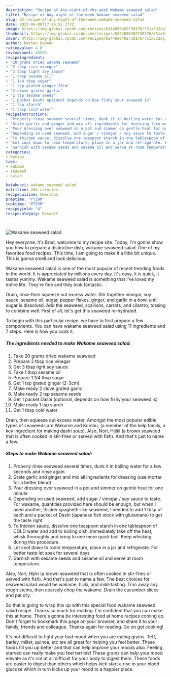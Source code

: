 ```yaml
---
description: "Recipe of Any-night-of-the-week Wakame seaweed salad"
title: "Recipe of Any-night-of-the-week Wakame seaweed salad"
slug: 92-recipe-of-any-night-of-the-week-wakame-seaweed-salad
date: 2022-06-08T17:29:52.377Z
image: https://img-global.cpcdn.com/recipes/6244690402738176/751x532cq70/wakame-seaweed-salad-recipe-main-photo.jpg
thumbnail: https://img-global.cpcdn.com/recipes/6244690402738176/751x532cq70/wakame-seaweed-salad-recipe-main-photo.jpg
cover: https://img-global.cpcdn.com/recipes/6244690402738176/751x532cq70/wakame-seaweed-salad-recipe-main-photo.jpg
author: Nathan Bowman
ratingvalue: 4.8
reviewcount: 45556
recipeingredient:
- "20 grams dried wakame seaweed"
- "2 tbsp rice vinegar"
- "3 tbsp light soy sauce"
- "1 tbsp sesame oil"
- "1 1/4 tbsp sugar"
- "1 tsp grated ginger 23cm"
- "2 clove grated garlic"
- "2 tsp sesame seeds"
- "1 packet Dashi optional depends on how fishy your seaweed is"
- "1 tsp starch"
- "1 tbsp cold water"
recipeinstructions:
- "Properly rinse seaweed several times, dunk it in boiling water for a few seconds and rinse again."
- "Grate garlic and ginger and mix all ingredients for dressing (use mortar for a better blend)"
- "Pour dressing over seaweed in a pot and simmer on gentle heat for one minute"
- "Depending on used seaweed, add sugar / vinegar / soy sauce to taste. For wakame, quantities provided here should be enough, but when I used another, thicker spaghetti-like seaweed, I needed to add 1 tbsp of each and a packet of Dashi (japanese fish stock with glutamane) to get the taste right"
- "To thicken sauce, dissolve one teaspoon starch in one tablespoon of COLD water and add to boiling dish. Immediately take off the heat, whisk thoroughly and bring to one more quick boil. Keep whisking during this procedure."
- "Let cool down to room temperature, place in a jar and refrigerate. For better taste let soak for several days"
- "Garnish with sesame seeds and sesame oil and serve at room temperature."
categories:
- Recipe
tags:
- wakame
- seaweed
- salad

katakunci: wakame seaweed salad 
nutrition: 264 calories
recipecuisine: American
preptime: "PT29M"
cooktime: "PT33M"
recipeyield: "4"
recipecategory: Dessert

---
```



![Wakame seaweed salad](https://img-global.cpcdn.com/recipes/6244690402738176/751x532cq70/wakame-seaweed-salad-recipe-main-photo.jpg)

Hey everyone, it's Brad, welcome to my recipe site. Today, I'm gonna show you how to prepare a distinctive dish, wakame seaweed salad. One of my favorites food recipes. This time, I am going to make it a little bit unique. This is gonna smell and look delicious.

Wakame seaweed salad is one of the most popular of recent trending foods in the world. It is appreciated by millions every day. It's easy, it is quick, it tastes yummy. Wakame seaweed salad is something that I've loved my entire life. They're fine and they look fantastic.

Drain, rinse then squeeze out excess water. Stir together vinegar, soy sauce, sesame oil, sugar, pepper flakes, ginger, and garlic in a bowl until sugar is dissolved. Add the seaweed, scallions, carrots, and cilantro, tossing to combine well. First of all, let&#39;s get this seaweed re-hydrated.


To begin with this particular recipe, we have to first prepare a few components. You can have wakame seaweed salad using 11 ingredients and 7 steps. Here is how you cook it.

<!--inarticleads1-->

##### The ingredients needed to make Wakame seaweed salad:

1. Take 20 grams dried wakame seaweed
1. Prepare 2 tbsp rice vinegar
1. Get 3 tbsp light soy sauce
1. Take 1 tbsp sesame oil
1. Prepare 1 1/4 tbsp sugar
1. Get 1 tsp grated ginger (2-3cm)
1. Make ready 2 clove grated garlic
1. Make ready 2 tsp sesame seeds
1. Get 1 packet Dashi (optional, depends on how fishy your seaweed is)
1. Make ready 1 tsp starch
1. Get 1 tbsp cold water


Drain, then squeeze out excess water. Amongst the most popular edible types of seaweeds are Wakame and Kombu, (a member of the kelp family, a key ingredient for making dashi soup). Also, Nori, Hijiki (a brown seaweed that is often cooked in stir-fries or served with fish). And that&#39;s just to name a few. 

<!--inarticleads2-->

##### Steps to make Wakame seaweed salad:

1. Properly rinse seaweed several times, dunk it in boiling water for a few seconds and rinse again.
1. Grate garlic and ginger and mix all ingredients for dressing (use mortar for a better blend)
1. Pour dressing over seaweed in a pot and simmer on gentle heat for one minute
1. Depending on used seaweed, add sugar / vinegar / soy sauce to taste. For wakame, quantities provided here should be enough, but when I used another, thicker spaghetti-like seaweed, I needed to add 1 tbsp of each and a packet of Dashi (japanese fish stock with glutamane) to get the taste right
1. To thicken sauce, dissolve one teaspoon starch in one tablespoon of COLD water and add to boiling dish. Immediately take off the heat, whisk thoroughly and bring to one more quick boil. Keep whisking during this procedure.
1. Let cool down to room temperature, place in a jar and refrigerate. For better taste let soak for several days
1. Garnish with sesame seeds and sesame oil and serve at room temperature.


Also, Nori, Hijiki (a brown seaweed that is often cooked in stir-fries or served with fish). And that&#39;s just to name a few. The best choices for seaweed salad would be wakame, hijiki, and mild-tasting. Trim away any rough stems, then coarsely chop the wakame. Drain the cucumber slices and pat dry. 

So that is going to wrap this up with this special food wakame seaweed salad recipe. Thanks so much for reading. I'm confident that you can make this at home. There's gonna be interesting food at home recipes coming up. Don't forget to bookmark this page on your browser, and share it to your family, friends and colleague. Thanks again for reading. Go on get cooking!

It's not difficult to fight your bad mood when you are eating grains. Teff, barley, millet, quinoa, etc are all great for helping you feel better. These foods fill you up better and that can help improve your moods also. Feeling starved can really make you feel terrible! These grains can help your mood elevate as it's not at all difficult for your body to digest them. These foods are easier to digest than others which helps kick start a rise in your blood glucose which in turn kicks up your mood to a happier place.

